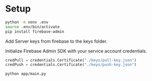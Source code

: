 # Setup

```sh
python -m venv .env
source .env/bin/activate
pip install firebase-admin
```

Add Server keys from firebase to the keys folder.

Initialize Firebase Admin SDK with your service account credentials.

```py
credPull = credentials.Certificate("./keys/pull-key.json")
credPush = credentials.Certificate("./keys/push-key.json")
```

```sh
python app/main.py
```
